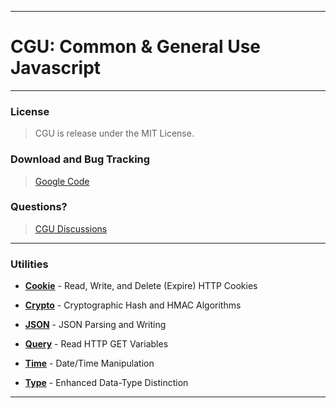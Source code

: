 ----

# CGU: Common & General Use Javascript #

----

### License ###

> CGU is release under the MIT License.  

### Download and Bug Tracking ###

> [Google Code](http://code.google.com/p/cgujs/)  

### Questions? ###

> [CGU Discussions](http://groups.google.com/group/cgujs)  

----

### Utilities ###

 * **[Cookie](cookie.html)** - Read, Write, and Delete (Expire) HTTP Cookies

 * **[Crypto](crypto.html)** - Cryptographic Hash and HMAC Algorithms

 * **[JSON](json.html)** - JSON Parsing and Writing

 * **[Query](query.html)** - Read HTTP GET Variables

 * **[Time](time.html)** - Date/Time Manipulation

 * **[Type](type.html)** - Enhanced Data-Type Distinction

----
